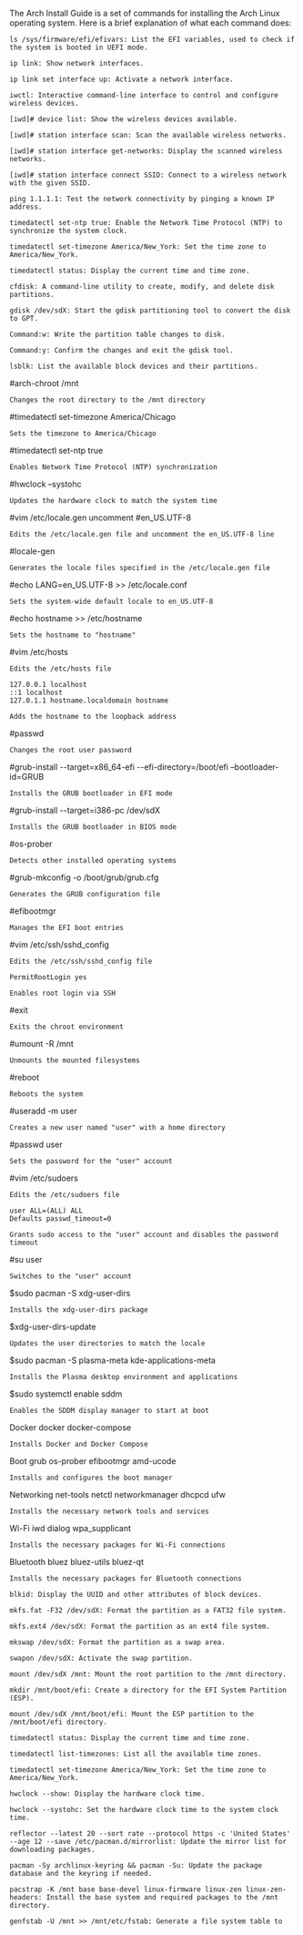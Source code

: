 The Arch Install Guide is a set of commands for installing the Arch Linux operating system. Here is a brief explanation of what each command does:

    ls /sys/firmware/efi/efivars: List the EFI variables, used to check if the system is booted in UEFI mode.

    ip link: Show network interfaces.

    ip link set interface up: Activate a network interface.

    iwctl: Interactive command-line interface to control and configure wireless devices.

    [iwd]# device list: Show the wireless devices available.

    [iwd]# station interface scan: Scan the available wireless networks.

    [iwd]# station interface get-networks: Display the scanned wireless networks.

    [iwd]# station interface connect SSID: Connect to a wireless network with the given SSID.

    ping 1.1.1.1: Test the network connectivity by pinging a known IP address.

    timedatectl set-ntp true: Enable the Network Time Protocol (NTP) to synchronize the system clock.

    timedatectl set-timezone America/New_York: Set the time zone to America/New_York.

    timedatectl status: Display the current time and time zone.

    cfdisk: A command-line utility to create, modify, and delete disk partitions.

    gdisk /dev/sdX: Start the gdisk partitioning tool to convert the disk to GPT.

    Command:w: Write the partition table changes to disk.

    Command:y: Confirm the changes and exit the gdisk tool.

    lsblk: List the available block devices and their partitions.

#arch-chroot /mnt

    Changes the root directory to the /mnt directory

#timedatectl set-timezone America/Chicago

    Sets the timezone to America/Chicago

#timedatectl set-ntp true

    Enables Network Time Protocol (NTP) synchronization

#hwclock –systohc

    Updates the hardware clock to match the system time

#vim /etc/locale.gen uncomment #en_US.UTF-8

    Edits the /etc/locale.gen file and uncomment the en_US.UTF-8 line

#locale-gen

    Generates the locale files specified in the /etc/locale.gen file

#echo LANG=en_US.UTF-8 >> /etc/locale.conf

    Sets the system-wide default locale to en_US.UTF-8

#echo hostname >> /etc/hostname

    Sets the hostname to "hostname"

#vim /etc/hosts

    Edits the /etc/hosts file

    127.0.0.1 localhost
    ::1 localhost
    127.0.1.1 hostname.localdomain hostname

    Adds the hostname to the loopback address

#passwd

    Changes the root user password

#grub-install --target=x86_64-efi --efi-directory=/boot/efi –bootloader-id=GRUB

    Installs the GRUB bootloader in EFI mode

#grub-install --target=i386-pc /dev/sdX

    Installs the GRUB bootloader in BIOS mode

#os-prober

    Detects other installed operating systems

#grub-mkconfig -o /boot/grub/grub.cfg

    Generates the GRUB configuration file

#efibootmgr

    Manages the EFI boot entries

#vim /etc/ssh/sshd_config

    Edits the /etc/ssh/sshd_config file

    PermitRootLogin yes

    Enables root login via SSH

#exit

    Exits the chroot environment

#umount -R /mnt

    Unmounts the mounted filesystems

#reboot

    Reboots the system

#useradd -m user

    Creates a new user named "user" with a home directory

#passwd user

    Sets the password for the "user" account

#vim /etc/sudoers

    Edits the /etc/sudoers file

    user ALL=(ALL) ALL
    Defaults passwd_timeout=0

    Grants sudo access to the "user" account and disables the password timeout

#su user

    Switches to the "user" account

$sudo pacman -S xdg-user-dirs

    Installs the xdg-user-dirs package

$xdg-user-dirs-update

    Updates the user directories to match the locale

$sudo pacman -S plasma-meta kde-applications-meta

    Installs the Plasma desktop environment and applications

$sudo systemctl enable sddm

    Enables the SDDM display manager to start at boot

Docker
docker docker-compose

    Installs Docker and Docker Compose

Boot
grub os-prober efibootmgr amd-ucode

    Installs and configures the boot manager

Networking
net-tools netctl networkmanager dhcpcd ufw

    Installs the necessary network tools and services

Wi-Fi
iwd dialog wpa_supplicant

    Installs the necessary packages for Wi-Fi connections

Bluetooth
bluez bluez-utils bluez-qt

    Installs the necessary packages for Bluetooth connections

    blkid: Display the UUID and other attributes of block devices.

    mkfs.fat -F32 /dev/sdX: Format the partition as a FAT32 file system.

    mkfs.ext4 /dev/sdX: Format the partition as an ext4 file system.

    mkswap /dev/sdX: Format the partition as a swap area.

    swapon /dev/sdX: Activate the swap partition.

    mount /dev/sdX /mnt: Mount the root partition to the /mnt directory.

    mkdir /mnt/boot/efi: Create a directory for the EFI System Partition (ESP).

    mount /dev/sdX /mnt/boot/efi: Mount the ESP partition to the /mnt/boot/efi directory.

    timedatectl status: Display the current time and time zone.

    timedatectl list-timezones: List all the available time zones.

    timedatectl set-timezone America/New_York: Set the time zone to America/New_York.

    hwclock --show: Display the hardware clock time.

    hwclock --systohc: Set the hardware clock time to the system clock time.

    reflector --latest 20 --sort rate --protocol https -c 'United States' --age 12 --save /etc/pacman.d/mirrorlist: Update the mirror list for downloading packages.

    pacman -Sy archlinux-keyring && pacman -Su: Update the package database and the keyring if needed.

    pacstrap -K /mnt base base-devel linux-firmware linux-zen linux-zen-headers: Install the base system and required packages to the /mnt directory.

    genfstab -U /mnt >> /mnt/etc/fstab: Generate a file system table to
